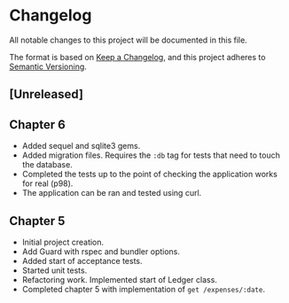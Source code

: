 # Changelog

All notable changes to this project will be documented in this file.

The format is based on [Keep a Changelog](https://keepachangelog.com/en/1.0.0/),
and this project adheres to [Semantic Versioning](https://semver.org/spec/v2.0.0.html).

## [Unreleased]

## Chapter 6

- Added sequel and sqlite3 gems.
- Added migration files. Requires the `:db` tag for tests that need to touch the database.
- Completed the tests up to the point of checking the application works for real (p98).
- The application can be ran and tested using curl.

## Chapter 5

- Initial project creation.
- Add Guard with rspec and bundler options.
- Added start of acceptance tests.
- Started unit tests.
- Refactoring work. Implemented start of Ledger class.
- Completed chapter 5 with implementation of `get /expenses/:date`.
